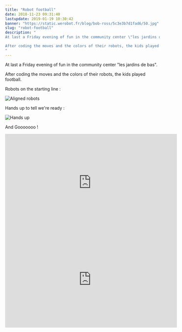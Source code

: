 ```yaml
---
title: "Robot football"
date: 2018-11-23 09:31:40
lastupdate: 2019-01-19 10:30:42
banner: "https://static.werobot.fr/blog/bob-ross/5c3e3b7d1fad6/50.jpg"
slug: "robot-football"
description: " 
At last a Friday evening of fun in the community center \"les jardins de bas\".

After coding the moves and the colors of their robots, the kids played football.
"
---
```

At last a Friday evening of fun in the community center "les jardins de bas".

After coding the moves and the colors of their robots, the kids played football.

Robots on the starting line :

![Aligned robots](https://static.werobot.fr/blog/bob-ross/5c3e3b83d480d/50.jpg "Aligned robots")

Hands up to tell we're ready :

![Hands up](https://static.werobot.fr/blog/bob-ross/5c3e3b88a59a4/50.jpg "Hands up")

And Gooooooo !

<iframe width="560" height="315" src="https://www.youtube-nocookie.com/embed/dlZC5OeD-BM" frameborder="0" allow="accelerometer; autoplay; encrypted-media; gyroscope; picture-in-picture" allowfullscreen></iframe>

<iframe width="560" height="315" src="https://www.youtube-nocookie.com/embed/lfnYx9wrIOE" frameborder="0" allow="accelerometer; autoplay; encrypted-media; gyroscope; picture-in-picture" allowfullscreen></iframe>
    